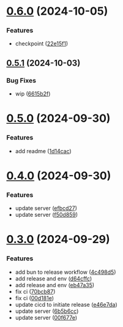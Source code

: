 # [0.6.0](https://github.com/SolomonAIEngineering/solomonai/compare/v0.5.1...v0.6.0) (2024-10-05)


### Features

* checkpoint ([22e15f1](https://github.com/SolomonAIEngineering/solomonai/commit/22e15f1328d0e996f0bd4d861b4982f513f664eb))

## [0.5.1](https://github.com/SolomonAIEngineering/solomonai/compare/v0.5.0...v0.5.1) (2024-10-03)


### Bug Fixes

* wip ([6615b2f](https://github.com/SolomonAIEngineering/solomonai/commit/6615b2ff540f5b52d7e9ce953ba46726c7ae84db))

# [0.5.0](https://github.com/SolomonAIEngineering/financial-platform-as-a-service/compare/v0.4.0...v0.5.0) (2024-09-30)


### Features

* add readme ([1d14cac](https://github.com/SolomonAIEngineering/financial-platform-as-a-service/commit/1d14cac5f778a370686ed409f860d164b33f4497))

# [0.4.0](https://github.com/SolomonAIEngineering/financial-platform-as-a-service/compare/v0.3.0...v0.4.0) (2024-09-30)


### Features

* update server ([efbcd27](https://github.com/SolomonAIEngineering/financial-platform-as-a-service/commit/efbcd27244c6edc50359aadb842954ea397a8930))
* update server ([f50d859](https://github.com/SolomonAIEngineering/financial-platform-as-a-service/commit/f50d859e8347b02f4db8ac0e5fcc6f4863eca1a8))

# [0.3.0](https://github.com/SolomonAIEngineering/financial-platform-as-a-service/compare/v0.2.0...v0.3.0) (2024-09-29)


### Features

* add bun to release workflow ([4c498d5](https://github.com/SolomonAIEngineering/financial-platform-as-a-service/commit/4c498d513664b2f295f7bf80f060b5e8feea72a5))
* add release and env ([d64cffc](https://github.com/SolomonAIEngineering/financial-platform-as-a-service/commit/d64cffc9177d2273d7c16f91199d6e0d33f4e4d9))
* add release and env ([eb47a35](https://github.com/SolomonAIEngineering/financial-platform-as-a-service/commit/eb47a3590b513b1dbd434d632f8efe17a03999f1))
* fix ci ([70bcb87](https://github.com/SolomonAIEngineering/financial-platform-as-a-service/commit/70bcb87f9b2b75c98648f990bcdcaafd3b75d57a))
* fix ci ([00d181e](https://github.com/SolomonAIEngineering/financial-platform-as-a-service/commit/00d181eef08d1e6b521a4eeab7bb45298c7323c5))
* update cicd to initiate release ([e46e7da](https://github.com/SolomonAIEngineering/financial-platform-as-a-service/commit/e46e7da575340c621847991ba33e1e7416f45dfe))
* update server ([6b5b6cc](https://github.com/SolomonAIEngineering/financial-platform-as-a-service/commit/6b5b6ccbcb206d0a51d50b18e49591f7c19d43d9))
* update server ([00f677e](https://github.com/SolomonAIEngineering/financial-platform-as-a-service/commit/00f677ea05b81cd1cae04ab3b383f96b96923451))
